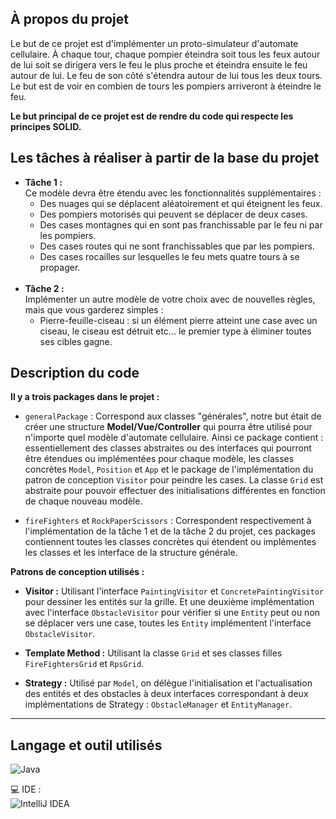 



## À propos du projet

Le but de ce projet est d'implémenter un proto-simulateur d'automate cellulaire. À chaque tour, chaque pompier éteindra soit tous les feux autour de lui soit se dirigera vers le feu le plus proche et éteindra ensuite le feu autour de lui. Le feu de son côté s'étendra autour de lui tous les deux tours. Le but est de voir en combien de tours les pompiers arriveront à éteindre le feu.

<strong>Le but principal de ce projet est de rendre du code qui respecte les principes SOLID.</strong>

## Les tâches à réaliser à partir de la base du projet

- <strong>Tâche 1 : </strong><br>Ce modèle devra être étendu avec les fonctionnalités supplémentaires :
   - Des nuages qui se déplacent aléatoirement et qui éteignent les feux.
   - Des pompiers motorisés qui peuvent se déplacer de deux cases.
   - Des cases montagnes qui en sont pas franchissable par le feu ni par les pompiers.
   - Des cases routes qui ne sont franchissables que par les pompiers.
   - Des cases rocailles sur lesquelles le feu mets quatre tours à se propager.
<br><br>
- <strong>Tâche 2 : </strong><br>Implémenter un autre modèle de votre choix avec de nouvelles règles, mais que vous
garderez simples :
   - Pierre-feuille-ciseau : si un élément pierre atteint une case avec un ciseau, le ciseau est détruit etc... le premier type à éliminer toutes ses cibles gagne.

## Description du code
**Il y a trois packages dans le projet :**
* `generalPackage` : Correspond aux classes "générales", notre but était de créer une structure
**Model/Vue/Controller** qui pourra être utilisé pour n'importe quel modèle d'automate cellulaire. Ainsi
ce package contient : essentiellement des classes abstraites ou des interfaces qui pourront être étendues
ou implémentées pour chaque modèle, les classes concrètes `Model`, `Position` et `App` et le 
package de l'implémentation du patron de conception `Visitor` pour peindre les cases. La classe
`Grid` est abstraite pour pouvoir effectuer des initialisations différentes en fonction de chaque nouveau modèle.

  
* `fireFighters` et `RockPaperScissors` : Correspondent respectivement à l'implémentation de la tâche 1 et 
de la tâche 2 du projet, ces packages contiennent toutes les classes concrètes qui étendent ou implémentes les
classes et les interface de la structure générale.

**Patrons de conception utilisés :**
* **Visitor :** Utilisant l'interface `PaintingVisitor` et `ConcretePaintingVisitor` pour dessiner les entités sur la grille.
Et une deuxième implémentation avec l'interface `ObstacleVisitor` pour vérifier si une `Entity` peut ou non se déplacer vers
une case, toutes les `Entity` implémentent l'interface `ObstacleVisitor`.


* **Template Method :** Utilisant la classe `Grid` et ses classes filles `FireFightersGrid` et `RpsGrid`.


* **Strategy :** Utilisé par `Model`, on délègue l'initialisation et l'actualisation des entités et des obstacles à
deux interfaces correspondant à deux implémentations de Strategy : `ObstacleManager` et `EntityManager`.
****

## Langage et outil utilisés

![Java](https://img.shields.io/badge/java-%23ED8B00.svg?style=for-the-badge&logo=java&logoColor=white)

💻 IDE : <br>
![IntelliJ IDEA](https://img.shields.io/badge/IntelliJIDEA-000000.svg?style=for-the-badge&logo=intellij-idea&logoColor=white)
